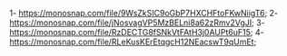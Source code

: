 1- https://monosnap.com/file/9WsZkSIC9oGbP7HXCHFtoFKwNiigT6;
2- https://monosnap.com/file/jNosvagVP5MzBELni8a62zRmv2VgJI;
3- https://monosnap.com/file/RzDECTG8fSNkVtFAtH3j0AUPt6uF15;
4- https://monosnap.com/file/RLeKusKErEtqgcH12NEacswT9qUmEt;
